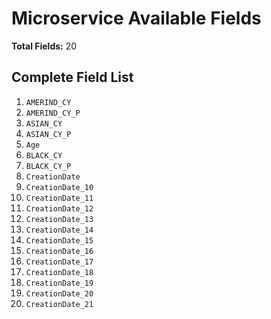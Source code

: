 # Microservice Available Fields

**Total Fields:** 20

## Complete Field List

1. `AMERIND_CY`
2. `AMERIND_CY_P`
3. `ASIAN_CY`
4. `ASIAN_CY_P`
5. `Age`
6. `BLACK_CY`
7. `BLACK_CY_P`
8. `CreationDate`
9. `CreationDate_10`
10. `CreationDate_11`
11. `CreationDate_12`
12. `CreationDate_13`
13. `CreationDate_14`
14. `CreationDate_15`
15. `CreationDate_16`
16. `CreationDate_17`
17. `CreationDate_18`
18. `CreationDate_19`
19. `CreationDate_20`
20. `CreationDate_21`
